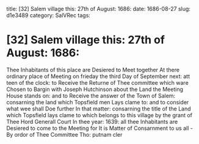 title: [32] Salem village this: 27th of August: 1686:
date: 1686-08-27
slug: d1e3489
category: SalVRec
tags: 


<div markdown class="doc" id="d1e3489">


# [32] Salem village this: 27th of August: 1686:

Thee Inhabitants of this place are Desiered to Meet together At there ordinary place of Meeting on frieday the third Day of September next: att teen of the clock: to Receive the Returne of Thee committee which ware Chosen to Bargin with Joseph Hutchinson about the Land the Meeting House stands on: and to Receive the answer of the Town of Salem: consarning the land which Topsfield men Lays clame to: and to consider what wee shall Doe further In that matter: consarning the title of the Land which Topsfield lays clame to which belongs to this village by the grant of Thee Hord Generall Court In thee year: 1639: all thee Inhabitants are Desiered to come to the Meeting for It is Matter of Consarnment to us all - By ordor of Thee Committee Tho: putnam cler
</div>